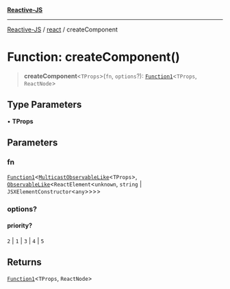 [**Reactive-JS**](../../README.md)

***

[Reactive-JS](../../README.md) / [react](../README.md) / createComponent

# Function: createComponent()

> **createComponent**\<`TProps`\>(`fn`, `options`?): [`Function1`](../../functions/type-aliases/Function1.md)\<`TProps`, `ReactNode`\>

## Type Parameters

• **TProps**

## Parameters

### fn

[`Function1`](../../functions/type-aliases/Function1.md)\<[`MulticastObservableLike`](../../computations/interfaces/MulticastObservableLike.md)\<`TProps`\>, [`ObservableLike`](../../computations/interfaces/ObservableLike.md)\<`ReactElement`\<`unknown`, `string` \| `JSXElementConstructor`\<`any`\>\>\>\>

### options?

#### priority?

`2` \| `1` \| `3` \| `4` \| `5`

## Returns

[`Function1`](../../functions/type-aliases/Function1.md)\<`TProps`, `ReactNode`\>
